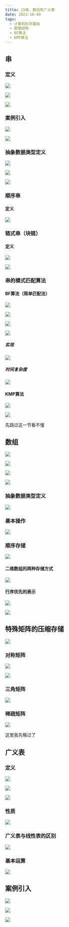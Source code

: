 ```yaml
---
title: 15串、数组和广义表
date: 2023-10-09
tags:
  - 计算机科学基础
  - 数据结构
  - BF算法
  - KMP算法
---
```

## 串

### 定义

![](/images/posts/Pasted%20image%2020231009100220.png)

![](/images/posts/Pasted%20image%2020231009100816.png)

![](/images/posts/Pasted%20image%2020231009101649.png)

### 案例引入

![](/images/posts/Pasted%20image%2020231009101857.png)

![](/images/posts/Pasted%20image%2020231009102002.png)

### 抽象数据类型定义

![](/images/posts/Pasted%20image%2020231009102333.png)

![](/images/posts/Pasted%20image%2020231009102326.png)

![](/images/posts/Pasted%20image%2020231009102409.png)

### 顺序串

#### 定义

![](/images/posts/Pasted%20image%2020231009102523.png)

### 链式串（块链）
#### 定义

![](/images/posts/Pasted%20image%2020231009103337.png)

![](/images/posts/Pasted%20image%2020231009103442.png)

### 串的模式匹配算法

#### BF算法（简单匹配法）

![](/images/posts/Pasted%20image%2020231009103657.png)

![](/images/posts/Pasted%20image%2020231009104343.png)

![](/images/posts/Pasted%20image%2020231009104019.png)

![](/images/posts/Pasted%20image%2020231009104151.png)

##### 实现

![](/images/posts/Pasted%20image%2020231009104829.png)

##### 时间复杂度

![](/images/posts/Pasted%20image%2020231009105039.png)

#### KMP算法

![](/images/posts/Pasted%20image%2020231009105732.png)

![](/images/posts/Pasted%20image%2020231009105738.png)

先跳过这一节看不懂




## 数组

![](/images/posts/Pasted%20image%2020231009111002.png)

![](/images/posts/Pasted%20image%2020231009111034.png)

![](/images/posts/Pasted%20image%2020231009111246.png)

![](/images/posts/Pasted%20image%2020231009111405.png)

### 抽象数据类型定义

![](/images/posts/Pasted%20image%2020231009210502.png)

### 基本操作

![](/images/posts/Pasted%20image%2020231009210617.png)

### 顺序存储

![](/images/posts/Pasted%20image%2020231009210815.png)

#### 二维数组的两种存储方式

![](/images/posts/Pasted%20image%2020231009210850.png)

#### 行序优先的表示

![](/images/posts/Pasted%20image%2020231009211007.png)

![](/images/posts/Pasted%20image%2020231009211102.png)

## 特殊矩阵的压缩存储

![](/images/posts/Pasted%20image%2020231009211202.png)

### 对称矩阵

![](/images/posts/Pasted%20image%2020231009211338.png)

![](/images/posts/Pasted%20image%2020231009211456.png)

### 三角矩阵

![](/images/posts/Pasted%20image%2020231009211532.png)

### 稀疏矩阵

![](/images/posts/Pasted%20image%2020231009211710.png)

这里我先略过了


## 广义表

### 定义

![](/images/posts/Pasted%20image%2020231009212039.png)

![](/images/posts/Pasted%20image%2020231009212110.png)

![](/images/posts/Pasted%20image%2020231009212139.png)

### 性质

![](/images/posts/Pasted%20image%2020231009212221.png)

### 广义表与线性表的区别

![](/images/posts/Pasted%20image%2020231009212301.png)

### 基本运算

![](/images/posts/Pasted%20image%2020231009212333.png)


## 案例引入

![](/images/posts/Pasted%20image%2020231009211857.png)

![](/images/posts/Pasted%20image%2020231009211901.png)

![](/images/posts/Pasted%20image%2020231009211934.png)
